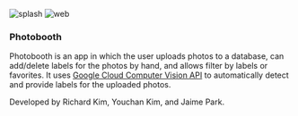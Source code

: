 ![splash](https://user-images.githubusercontent.com/18225387/28537417-9ccae248-705f-11e7-9118-e62f9ccd90d3.png) ![web](https://user-images.githubusercontent.com/18225387/28537415-9cb80272-705f-11e7-8dd3-3487fd9e551b.png)

### Photobooth
Photobooth is an app in which the user uploads photos to a database, can add/delete labels for the photos by hand, and allows filter by labels or favorites. It uses [Google Cloud Computer Vision API](https://cloud.google.com/vision/) to automatically detect and provide labels for the uploaded photos.

Developed by Richard Kim, Youchan Kim, and Jaime Park.
